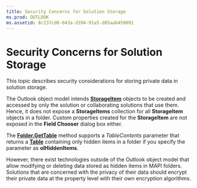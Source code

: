 ```yaml
---
title: Security Concerns for Solution Storage
ms.prod: OUTLOOK
ms.assetid: 8c237cd0-043a-d394-91a5-d85aab459091
---
```



# Security Concerns for Solution Storage

This topic describes security considerations for storing private data in solution storage.

The Outlook object model intends  **[StorageItem](storageitem-object-outlook.md)** objects to be created and accessed by only the solution or collaborating solutions that use them. Hence, it does not expose a **StorageItems** collection for all **StorageItem** objects in a folder. Custom properties created for the **StorageItem** are not exposed in the **Field Chooser** dialog box either.

The  **[Folder.GetTable](folder-gettable-method-outlook.md)** method supports a _TableContents_ parameter that returns a **[Table](table-object-outlook.md)** containing only hidden items in a folder if you specify the parameter as **olHiddenItems**.

However, there exist technologies outside of the Outlook object model that allow modifying or deleting data stored as hidden items in MAPI folders. Solutions that are concerned with the privacy of their data should encrypt their private data at the property level with their own encryption algorithms.

